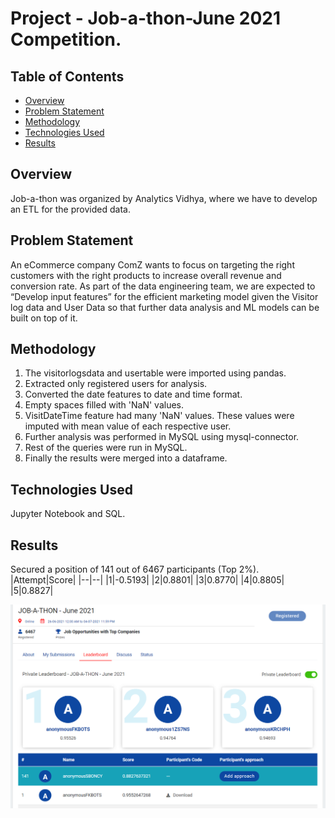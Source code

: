 # Project - Job-a-thon-June 2021 Competition.

## Table of Contents
- [Overview](#Overview)
- [Problem Statement](#Problem-Statement)
- [Methodology](#Methodology)
- [Technologies Used](#Technologies-Used)
- [Results](#Result)

## Overview
Job-a-thon was organized by Analytics Vidhya, where we have to develop an ETL for the provided data.

## Problem Statement
An eCommerce company ComZ wants to focus on targeting the right customers with the right products to increase overall revenue and conversion rate. As part of the data engineering team, we are expected to “Develop input features” for the efficient marketing model given the Visitor log data and User Data so that further data analysis and ML models can be built on top of it.

## Methodology
1) The visitorlogsdata and usertable were imported using pandas.
2) Extracted only registered users for analysis.
3) Converted the date features to date and time format.
4) Empty spaces filled with 'NaN' values.
5) VisitDateTime feature had many 'NaN' values. These values were imputed with mean value of each respective user.
6) Further analysis was performed in MySQL using mysql-connector.
7) Rest of the queries were run in MySQL.
8) Finally the results were merged into a dataframe.

## Technologies Used
Jupyter Notebook and SQL.

## Results
Secured a position of 141 out of 6467 participants (Top 2%).
|Attempt|Score|
|--|--|
|1|-0.5193|
|2|0.8801|
|3|0.8770|
|4|0.8805|
|5|0.8827|

<img src = https://github.com/Parnni/Projects/blob/main/Machine%20Learning/Job-a-thon-June%202021/Ranking_screenshot.PNG>
